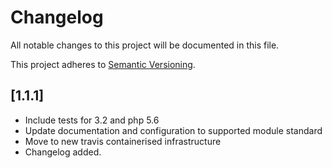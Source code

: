# Changelog

All notable changes to this project will be documented in this file.

This project adheres to [Semantic Versioning](http://semver.org/).

## [1.1.1]

* Include tests for 3.2 and php 5.6
* Update documentation and configuration to supported module standard
* Move to new travis containerised infrastructure
* Changelog added.
